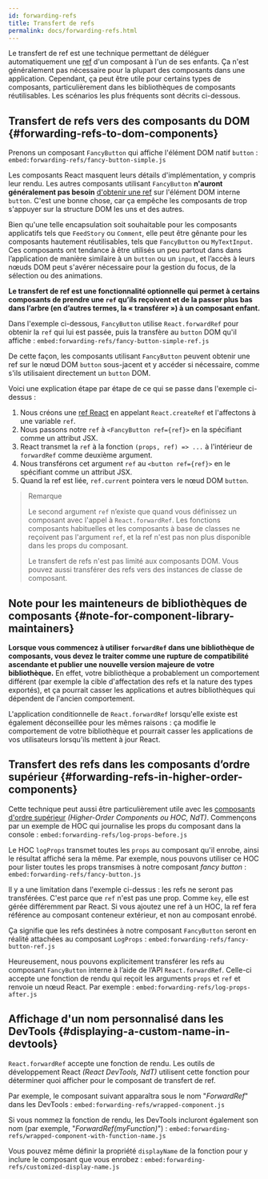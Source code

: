 ```yaml
---
id: forwarding-refs
title: Transfert de refs
permalink: docs/forwarding-refs.html
---
```


Le transfert de ref est une technique permettant de déléguer automatiquement une [ref](/docs/refs-and-the-dom.html) d'un composant à l'un de ses enfants. Ça n'est généralement pas nécessaire pour la plupart des composants dans une application. Cependant, ça peut être utile pour certains types de composants, particulièrement dans les bibliothèques de composants réutilisables. Les scénarios les plus fréquents sont décrits ci-dessous.

## Transfert de refs vers des composants du DOM {#forwarding-refs-to-dom-components}

Prenons un composant `FancyButton` qui affiche l'élément DOM natif `button` :
`embed:forwarding-refs/fancy-button-simple.js`

Les composants React masquent leurs détails d'implémentation, y compris leur rendu.
Les autres composants utilisant `FancyButton` **n'auront généralement pas besoin** [d'obtenir une ref](/docs/refs-and-the-dom.html) sur l'élément DOM interne `button`. C'est une bonne chose, car ça empêche les composants de trop s'appuyer sur la structure DOM les uns et des autres.

Bien qu'une telle encapsulation soit souhaitable pour les composants applicatifs tels que `FeedStory` ou `Comment`, elle peut être gênante pour les composants hautement réutilisables, tels que `FancyButton` ou `MyTextInput`. Ces composants ont tendance à être utilisés un peu partout dans dans l’application de manière similaire à un `button` ou un `input`, et l’accès à leurs nœuds DOM peut s'avérer nécessaire pour la gestion du focus, de la sélection ou des animations.

**Le transfert de ref est une fonctionnalité optionnelle qui permet à certains composants de prendre une `ref` qu’ils reçoivent et de la passer plus bas dans l’arbre (en d’autres termes, la « transférer ») à un composant enfant.**

Dans l'exemple ci-dessous, `FancyButton` utilise `React.forwardRef` pour obtenir la `ref` qui lui est passée, puis la transfère au `button` DOM qu'il affiche :
`embed:forwarding-refs/fancy-button-simple-ref.js`

De cette façon, les composants utilisant `FancyButton` peuvent obtenir une ref sur le nœud DOM `button` sous-jacent et y accéder si nécessaire, comme s'ils utilisaient directement un `button` DOM.

Voici une explication étape par étape de ce qui se passe dans l'exemple ci-dessus :

1. Nous créons une [ref React](/docs/refs-and-the-dom.html) en appelant `React.createRef` et l'affectons à une variable `ref`.
1. Nous passons notre `ref` à `<FancyButton ref={ref}>` en la spécifiant comme un attribut JSX.
1. React transmet la `ref` à la fonction `(props, ref) => ...` à l'intérieur de `forwardRef` comme deuxième argument.
1. Nous transférons cet argument `ref` au `<button ref={ref}>` en le spécifiant comme un attribut JSX.
1. Quand la ref est liée, `ref.current` pointera vers le nœud DOM `button`.

>Remarque
>
> Le second argument `ref` n’existe que quand vous définissez un composant avec l'appel à `React.forwardRef`. Les fonctions composants habituelles et les composants à base de classes ne reçoivent pas l'argument `ref`, et la ref n'est pas non plus disponible dans les props du composant.
>
> Le transfert de refs n'est pas limité aux composants DOM. Vous pouvez aussi transférer des refs vers des instances de classe de composant.

## Note pour les mainteneurs de bibliothèques de composants {#note-for-component-library-maintainers}

**Lorsque vous commencez à utiliser `forwardRef` dans une bibliothèque de composants, vous devez le traiter comme une rupture de compatibilité ascendante et publier une nouvelle version majeure de votre bibliothèque.** En effet, votre bibliothèque a probablement un comportement différent (par exemple la cible d'affectation des refs et la nature des types exportés), et ça pourrait casser les applications et autres bibliothèques qui dépendent de l'ancien comportement.

L'application conditionnelle de `React.forwardRef` lorsqu'elle existe est également déconseillée pour les mêmes raisons : ça modifie le comportement de votre bibliothèque et pourrait casser les applications de vos utilisateurs lorsqu'ils mettent à jour React.

## Transfert des refs dans les composants d’ordre supérieur {#forwarding-refs-in-higher-order-components}

Cette technique peut aussi être particulièrement utile avec les [composants d'ordre supérieur](/docs/higher-order-components.html) *(Higher-Order Components ou HOC, NdT)*. Commençons par un exemple de HOC qui journalise les props du composant dans la console :
`embed:forwarding-refs/log-props-before.js`

Le HOC `logProps` transmet toutes les `props` au composant qu'il enrobe, ainsi le résultat affiché sera la même. Par exemple, nous pouvons utiliser ce HOC pour lister toutes les props transmises à notre composant *fancy button* :
`embed:forwarding-refs/fancy-button.js`

Il y a une limitation dans l'exemple ci-dessus : les refs ne seront pas transférées. C'est parce que `ref` n'est pas une prop. Comme `key`, elle est gérée différemment par React. Si vous ajoutez une ref à un HOC, la ref fera référence au composant conteneur extérieur, et non au composant enrobé.

Ça signifie que les refs destinées à notre composant `FancyButton` seront en réalité attachées au composant `LogProps` :
`embed:forwarding-refs/fancy-button-ref.js`

Heureusement, nous pouvons explicitement transférer les refs au composant `FancyButton` interne à l’aide de l’API `React.forwardRef`. Celle-ci accepte une fonction de rendu qui reçoit les arguments `props` et `ref` et renvoie un nœud React. Par exemple :
`embed:forwarding-refs/log-props-after.js`

## Affichage d'un nom personnalisé dans les DevTools {#displaying-a-custom-name-in-devtools}

`React.forwardRef` accepte une fonction de rendu. Les outils de développement React *(React DevTools, NdT)* utilisent cette fonction pour déterminer quoi afficher pour le composant de transfert de ref.

Par exemple, le composant suivant apparaîtra sous le nom "*ForwardRef*" dans les DevTools :
`embed:forwarding-refs/wrapped-component.js`

Si vous nommez la fonction de rendu, les DevTools incluront également son nom (par exemple, "*ForwardRef(myFunction)*") :
`embed:forwarding-refs/wrapped-component-with-function-name.js`

Vous pouvez même définir la propriété `displayName` de la fonction pour y inclure le composant que vous enrobez :
`embed:forwarding-refs/customized-display-name.js`
